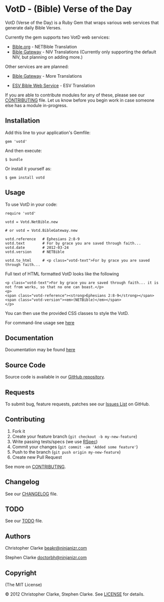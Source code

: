 # VotD - (Bible) Verse of the Day

VotD (Verse of the Day) is a Ruby Gem that wraps various web services that generate
daily Bible Verses.

Currently the gem supports two VotD web services:

* [Bible.org](http://labs.bible.org) - NETBible Translation
* [Bible Gateway](http://www.biblegateway.com) - NIV Translations (Currently only supporting the default NIV, but planning on adding more.)

Other services are are planned:

* [Bible Gateway](http://www.biblegateway.com) - More Translations
 
* [ESV Bible Web Service](http://www.esvapi.org/) - ESV Translation

If you are able to contribute modules for any of these, please see our [CONTRIBUTING](http://rubydoc.info/gems/votd/file/CONTRIBUTING.md) file. Let us know before you begin work in case someone else has a module in-progress.

## Installation

Add this line to your application's Gemfile:

    gem 'votd'

And then execute:

    $ bundle

Or install it yourself as:

    $ gem install votd

## Usage

To use VotD in your code:

    require 'votd'
    
    votd = Votd.NetBible.new
    
    # or votd = Votd.BibleGateway.new
    
    votd.reference   # Ephesians 2:8-9
    votd.text        # For by grace you are saved through faith...
    votd.date        # 2012-03-24
    votd.version     # NETBible
    
    votd.to_html     # <p class="votd-text">For by grace you are saved through faith...
    
Full text of HTML formatted VotD looks like the following

    <p class="votd-text">For by grace you are saved through faith... it is not from works, so that no one can boast.</p>
    <p>
    <span class="votd-reference"><strong>Ephesians 2:8-9</strong></span>
	<span class="votd-version"><em>(NETBible)</em></span>
	</p>

You can then use the provided CSS classes to style the VotD.

For command-line usage see [here](https://github.com/doctorbh/votd/wiki/Shell-Tool)

## Documentation

Documentation may be found [here](http://rubydoc.info/gems/votd/file/README.md)

## Source Code

Source code is available in our [GitHub repository](https://github.com/doctorbh/votd).

## Requests

To submit bug, feature requests, patches see our [Issues List](https://github.com/doctorbh/votd/issues) on GitHub.

## Contributing

1. Fork it
2. Create your feature branch (`git checkout -b my-new-feature`)
3. Write passing tests/specs (we use [RSpec](http://rspec.info))
4. Commit your changes (`git commit -am 'Added some feature'`)
5. Push to the branch (`git push origin my-new-feature`)
6. Create new Pull Request

See more on [CONTRIBUTING](http://rubydoc.info/gems/votd/file/CONTRIBUTING.md).

## Changelog

See our [CHANGELOG](https://github.com/doctorbh/votd/blob/master/CHANGELOG.md) file.

## TODO

See our [TODO](https://github.com/doctorbh/votd/blob/master/TODO.md) file.

## Authors

Christopher Clarke <beakr@ninjanizr.com>

Stephen Clarke <doctorbh@ninjanizr.com>

## Copyright

(The MIT License)

&copy; 2012 Christopher Clarke, Stephen Clarke. See [LICENSE](https://github.com/doctorbh/votd/blob/master/LICENSE) for details.
